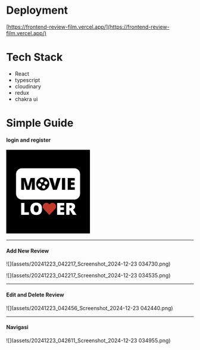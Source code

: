 # Deployment

[https://frontend-review-film.vercel.app/](https://frontend-review-film.vercel.app/)

# Tech Stack

-   React
-   typescript
-   cloudinary
-   redux
-   chakra ui

# Simple Guide

#### login and register

![](assets/20241223_042914_download.png)

---

#### Add New Review

![](assets/20241223_042217_Screenshot_2024-12-23 034730.png)

![](assets/20241223_042217_Screenshot_2024-12-23 034535.png)

---

#### Edit and Delete Review

![](assets/20241223_042456_Screenshot_2024-12-23 042440.png)

---

#### Navigasi

![](assets/20241223_042611_Screenshot_2024-12-23 034955.png)
